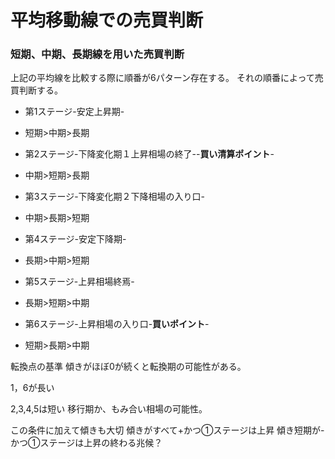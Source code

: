 # 平均移動線での売買判断
### 短期、中期、長期線を用いた売買判断


上記の平均線を比較する際に順番が6パターン存在する。
それの順番によって売買判断する。

* 第1ステージ-安定上昇期-
- 短期>中期>長期
* 第2ステージ-下降変化期１上昇相場の終了--**買い清算ポイント**-
- 中期>短期>長期
* 第3ステージ-下降変化期２下降相場の入り口-
- 中期>長期>短期
* 第4ステージ-安定下降期-
- 長期>中期>短期
* 第5ステージ-上昇相場終焉-
- 長期>短期>中期
* 第6ステージ-上昇相場の入り口-**買いポイント**-
- 短期>長期>中期


転換点の基準
傾きがほぼ0が続くと転換期の可能性がある。

1，6が長い

2,3,4,5は短い
移行期か、もみ合い相場の可能性。

この条件に加えて傾きも大切
傾きがすべて+かつ①ステージは上昇
傾き短期が-かつ①ステージは上昇の終わる兆候？

